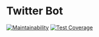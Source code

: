 # Twitter Bot

[![Maintainability](https://api.codeclimate.com/v1/badges/639841a044d5a068ede1/maintainability)](https://codeclimate.com/github/TogetherCrew/twitter-bot/maintainability)
[![Test Coverage](https://api.codeclimate.com/v1/badges/639841a044d5a068ede1/test_coverage)](https://codeclimate.com/github/TogetherCrew/twitter-bot/test_coverage)
